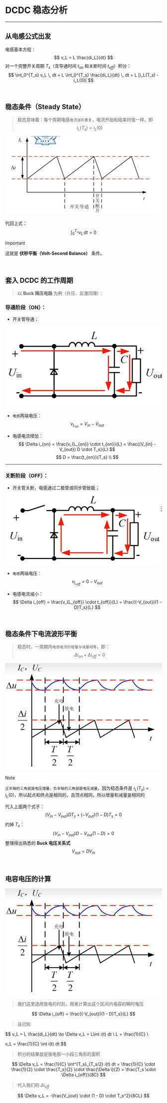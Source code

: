 # DCDC 稳态分析

---

## 从电感公式出发

电感基本方程：
$$
v_L = L \frac{di_L}{dt}
$$
对一个完整开关周期 $T_s$（含导通时间 $t_{on}$ 和关断时间 $t_{off}$）积分：
$$
\int_0^{T_s} v_L \, dt = L \int_0^{T_s} \frac{di_L}{dt} \, dt = L [i_L(T_s) - i_L(0)]
$$

<br>

## 稳态条件（Steady State）

> 稳态意味着：每个周期电感`电流波形重复`，电流开始和结束时值一样，即
> $$
> i_L(T_s) = i_L(0)
> $$

![image-20251028204048937](https://raw.githubusercontent.com/MTsocute/New_Image/main/img/image-20251028204048937.png)

代回上式：
$$
\int_0^{T_s} v_L \, dt = 0
$$


> [!important]
>
> 这就是 **伏秒平衡（Volt-Second Balance）** 条件。

<br>

## 套入 DCDC 的工作周期

> 以 **Buck 降压电路** 为例（升压、反激同理）：

###  导通阶段（ON）：

- 开关管导通；

<img src="https://raw.githubusercontent.com/MTsocute/New_Image/main/img/image-20251028205705630.png" alt="image-20251028205705630" style="zoom:80%;" />

- `电感`两端电压：
  $$
  v_{L_{on}} = V_{in} - V_{out}
  $$

- 电感电流增加：
  $$
  \Delta i_{on} = \frac{v_{L_{on}} \cdot t_{on}}{L} = \frac{(V_{in} - V_{out}) D \cdot T_s}{L}
  $$
  $$
  D = \frac{t_{on}}{T_s} \\
  $$

------

### 关断阶段（OFF）：

- 开关管关断，电感通过二极管或同步管放能；

![image-20251028205847180](https://raw.githubusercontent.com/MTsocute/New_Image/main/img/image-20251028205847180.png)

- `电感`两端电压：
  $$
  v_{L_{off}} = 0 -V_{out}
  $$

- 电感电流减小：
  $$
  \Delta i_{off} = \frac{v_{L_{off}} \cdot t_{off}}{L} = \frac{(-V_{out})(1 - D)T_s}{L}
  $$

<br>

## 稳态条件下电流波形平衡

> 稳态时，一周期内`电感电流的增量与减量相等`，即：
> $$
> \Delta i_{on} + \Delta i_{off} = 0
> $$

<img src="https://raw.githubusercontent.com/MTsocute/New_Image/main/img/image-20251028211256596.png" alt="image-20251028211256596" style="zoom:67%;" />

> [!note]
>
> `正半轴的三角就是电压增量，负半轴的三角就是电压减量`，因为稳态条件是 $i_L(T_s) = i_L(0)$，所以起点和终点是相同的，且顶点相同，所以增量和减量是相同的

代入上面两个式子：
$$
(V_{in} - V_{out}) D T_s + (-V_{out})(1 - D)T_s = 0
$$
约掉 $T_s$：
$$
(V_{in} - V_{out})D - V_{out}(1 - D) = 0
$$
整理得出熟悉的 **Buck 电压关系式**
$$
V_{out} = D V_{in}
$$

<br>

## 电容电压的计算

<img src="https://raw.githubusercontent.com/MTsocute/New_Image/main/img/image-20251028211256596.png" alt="image-20251028211256596" style="zoom:67%;" />

> 我们这里选用放电的时刻，用来计算出这个区间内电容的瞬时电压

$$
\Delta i_{off}  = \frac{(-V_{out})(1 - D)T_s}{L}
$$

> 且已知

$$
v_L = L \frac{di_L}{dt} \to \Delta v_L = L\int i(t) dt \\
L = \frac{1}{C} \\

v_L = \frac{1}{C} \int i(t) dt
$$

> 积分的结果就是放电那一小段三角形的面积

$$
\Delta v_L =
\frac{1}{C} \int^{T_s}_{T_s/2} i(t) dt = \frac{1}{C} \cdot \frac{1}{2} \cdot \frac{T_s}{2} \cdot \frac{\Delta i}{2} = 
\frac{T_s \cdot \Delta i_{off}}{8C}
$$

> 代入我们的 $\Delta i_{off}$

$$
\Delta v_L = -\frac{V_{out} \cdot (1 - D) \cdot T_s^2}{8CL}
$$

